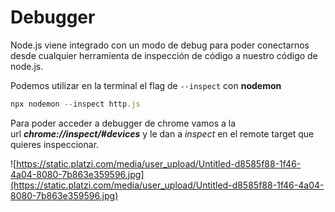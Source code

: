 # Debugger

Node.js viene integrado con un modo de debug para poder conectarnos desde cualquier herramienta de inspección de código a nuestro código de node.js.

Podemos utilizar en la terminal el flag de `--inspect` con **nodemon**

```jsx
npx nodemon --inspect http.js

```

Para poder acceder a debugger de chrome vamos a la url ***chrome://inspect/#devices*** y le dan a *inspect* en el remote target que quieres inspeccionar.

![https://static.platzi.com/media/user_upload/Untitled-d8585f88-1f46-4a04-8080-7b863e359596.jpg](https://static.platzi.com/media/user_upload/Untitled-d8585f88-1f46-4a04-8080-7b863e359596.jpg)